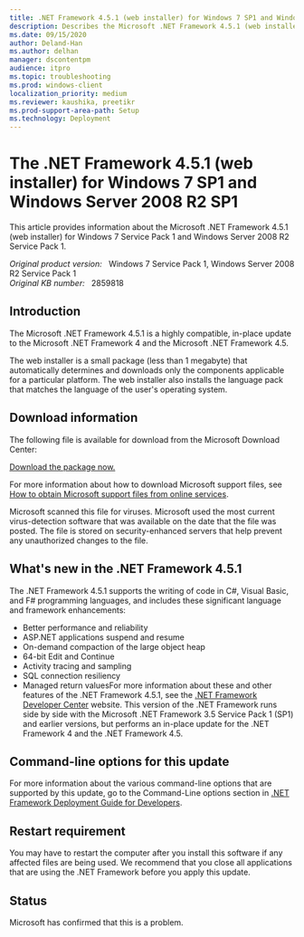 ```yaml
---
title: .NET Framework 4.5.1 (web installer) for Windows 7 SP1 and Windows Server 2008 R2 SP1
description: Describes the Microsoft .NET Framework 4.5.1 (web installer) for Windows 7 SP1 and Windows Server 2008 R2 SP1.
ms.date: 09/15/2020
author: Deland-Han
ms.author: delhan
manager: dscontentpm
audience: itpro
ms.topic: troubleshooting
ms.prod: windows-client
localization_priority: medium
ms.reviewer: kaushika, preetikr
ms.prod-support-area-path: Setup
ms.technology: Deployment
---
```

# The .NET Framework 4.5.1 (web installer) for Windows 7 SP1 and Windows Server 2008 R2 SP1

This article provides information about the Microsoft .NET Framework 4.5.1 (web installer) for Windows 7 Service Pack 1 and Windows Server 2008 R2 Service Pack 1.

_Original product version:_ &nbsp; Windows 7 Service Pack 1, Windows Server 2008 R2 Service Pack 1  
_Original KB number:_ &nbsp; 2859818

## Introduction

The Microsoft .NET Framework 4.5.1 is a highly compatible, in-place update to the Microsoft .NET Framework 4 and the Microsoft .NET Framework 4.5.

The web installer is a small package (less than 1 megabyte) that automatically determines and downloads only the components applicable for a particular platform. The web installer also installs the language pack that matches the language of the user's operating system.

## Download information

The following file is available for download from the Microsoft Download Center:

[Download the package now.](https://go.microsoft.com/fwlink/?linkid=321331)

For more information about how to download Microsoft support files, see [How to obtain Microsoft support files from online services](https://support.microsoft.com/help/119591).

Microsoft scanned this file for viruses. Microsoft used the most current virus-detection software that was available on the date that the file was posted. The file is stored on security-enhanced servers that help prevent any unauthorized changes to the file.

## What's new in the .NET Framework 4.5.1

The .NET Framework 4.5.1 supports the writing of code in C#, Visual Basic, and F# programming languages, and includes these significant language and framework enhancements:

- Better performance and reliability
- ASP.NET applications suspend and resume
- On-demand compaction of the large object heap
- 64-bit Edit and Continue
- Activity tracing and sampling
- SQL connection resiliency
- Managed return valuesFor more information about these and other features of the .NET Framework 4.5.1, see the [.NET Framework Developer Center](https://dotnet.microsoft.com/) website. This version of the .NET Framework runs side by side with the Microsoft .NET Framework 3.5 Service Pack 1 (SP1) and earlier versions, but performs an in-place update for the .NET Framework 4 and the .NET Framework 4.5.

## Command-line options for this update

For more information about the various command-line options that are supported by this update, go to the Command-Line options section in [.NET Framework Deployment Guide for Developers](/dotnet/framework/deployment/deployment-guide-for-developers#command_line_options).

## Restart requirement

You may have to restart the computer after you install this software if any affected files are being used. We recommend that you close all applications that are using the .NET Framework before you apply this update.

## Status

Microsoft has confirmed that this is a problem.
